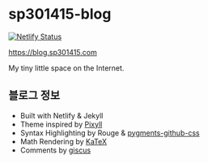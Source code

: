 # sp301415-blog

[![Netlify Status](https://api.netlify.com/api/v1/badges/7ad0a51f-16f0-4692-aa6d-1e3b18fa35e9/deploy-status)](https://app.netlify.com/sites/sp301415-blog/deploys)

https://blog.sp301415.com

My tiny little space on the Internet.

## 블로그 정보
- Built with Netlify & Jekyll
- Theme inspired by [Pixyll](https://github.com/johno/pixyll)
- Syntax Highlighting by Rouge & [pygments-github-css](https://github.com/PhilipTrauner/pygments-github-css/blob/master/github.css)
- Math Rendering by [KaTeX](https://katex.org/)
- Comments by [giscus](https://giscus.app/)
